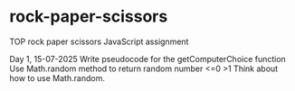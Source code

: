 # rock-paper-scissors
TOP rock paper scissors JavaScript assignment

Day 1, 15-07-2025
Write pseudocode for the getComputerChoice function
Use Math.random method to return random number <=0 >1 
Think about how to use Math.random.
